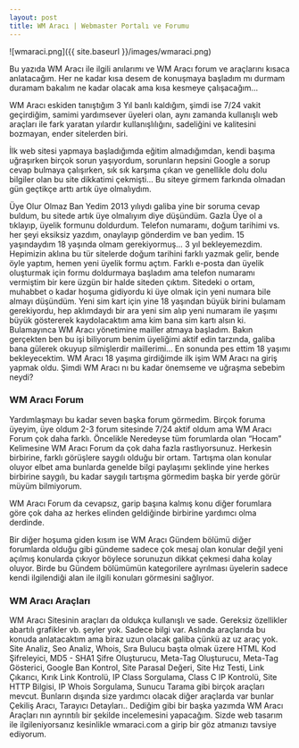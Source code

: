```yaml
---
layout: post
title: WM Aracı | Webmaster Portalı ve Forumu
---
```

![wmaraci.png]({{ site.baseurl }}/images/wmaraci.png)

Bu yazıda WM Aracı ile ilgili anılarımı ve WM Aracı forum ve araçlarını kısaca anlatacağım. Her ne kadar kısa desem de konuşmaya başladım mı durmam duramam bakalım ne kadar olacak ama kısa kesmeye çalışacağım…

WM Aracı eskiden tanıştığım 3 Yıl banlı kaldığım, şimdi ise 7/24 vakit geçirdiğim, samimi yardımsever üyeleri olan, aynı zamanda kullanışlı web araçları ile fark yaratan yılardır kullanışlılığını, sadeliğini ve kalitesini bozmayan, ender sitelerden biri. 

İlk web sitesi yapmaya başladığımda eğitim almadığımdan, kendi başıma uğraşırken birçok sorun yaşıyordum, sorunların hepsini Google a sorup cevap bulmaya çalışırken, sık sık karşıma çıkan ve genellikle dolu dolu bilgiler olan bu site dikkatimi çekmişti…  Bu siteye girmem farkında olmadan gün geçtikçe arttı artık üye olmalıydım.


Üye Olur Olmaz Ban Yedim
2013 yılıydı galiba yine bir soruma cevap buldum, bu sitede artık üye olmalıyım diye düşündüm. Gazla Üye ol a tıklayıp, üyelik formunu doldurdum. Telefon numaramı, doğum tarihimi vs. her şeyi eksiksiz yazdım, onaylayıp gönderdim ve ban yedim. 15 yaşındaydım 18 yaşında olmam gerekiyormuş… 3 yıl bekleyemezdim. Hepimizin aklına bu tür sitelerde doğum tarihini farklı yazmak gelir, bende öyle yaptım, hemen yeni üyelik formu açtım. Farklı e-posta dan üyelik oluşturmak için formu doldurmaya başladım ama telefon numaramı vermiştim bir kere üzgün bir halde siteden çıktım. Sitedeki o ortam,  muhabbet o kadar hoşuma gidiyordu ki üye olmak için yeni numara bile almayı düşündüm. Yeni sim kart için yine 18 yaşından büyük birini bulamam gerekiyordu, hep aklımdaydı bir ara yeni sim alıp yeni numaram ile yaşımı büyük göstererek kaydolacaktım ama kim bana sim kartı alsın ki. Bulamayınca WM Aracı yönetimine mailler atmaya başladım. Bakın gerçekten ben bu işi biliyorum benim üyeliğimi aktif edin tarzında, galiba bana gülerek okuyup silmişlerdir maillerimi… En sonunda pes ettim 18 yaşımı bekleyecektim. WM Aracı 18 yaşıma girdiğimde ilk işim WM Aracı na giriş yapmak oldu. Şimdi WM Aracı nı bu kadar önemseme ve uğraşma sebebim neydi? 

### WM Aracı Forum

Yardımlaşmayı bu kadar seven başka forum görmedim. Birçok foruma üyeyim, üye oldum 2-3 forum sitesinde 7/24 aktif oldum ama WM Aracı Forum çok daha farklı. Öncelikle Neredeyse tüm forumlarda olan “Hocam” Kelimesine WM Aracı Forum da çok daha fazla rastlıyorsunuz. Herkesin birbirine, farklı görüşlere saygılı olduğu bir ortam. Tartışma olan konular oluyor elbet ama bunlarda genelde bilgi paylaşımı şeklinde yine herkes birbirine saygılı, bu kadar saygılı tartışma görmedim başka bir yerde görür müyüm bilmiyorum. 

WM Aracı Forum da cevapsız, garip başına kalmış konu diğer forumlara göre çok daha az herkes elinden geldiğinde birbirine yardımcı olma derdinde.

Bir diğer hoşuma giden kısım ise WM Aracı Gündem bölümü diğer forumlarda olduğu gibi gündeme sadece çok mesaj olan konular değil yeni açılmış konularda çıkıyor böylece sorunuzun dikkat çekmesi daha kolay oluyor. Birde bu Gündem bölümümün kategorilere ayrılması üyelerin sadece kendi ilgilendiği alan ile ilgili konuları görmesini sağlıyor.

### WM Aracı Araçları

WM Aracı Sitesinin araçları da oldukça kullanışlı ve sade. Gereksiz özellikler abartılı grafikler vb. şeyler yok. Sadece bilgi var. Aslında araçlarıda bu konuda anlatacaktım ama biraz uzun olacak galiba çünkü az uz araç yok. Site Analiz, Seo Analiz, Whois, Sıra Bulucu başta olmak üzere HTML Kod Şifreleyici, MD5 - SHA1 Şifre Oluşturucu, Meta-Tag Oluşturucu, Meta-Tag Gösterici, Google Ban Kontrol, Site Parasal Değeri, Site Hız Testi, Link Çıkarıcı, Kırık Link Kontrolü, IP Class Sorgulama, Class C IP Kontrolü, Site HTTP Bilgisi, IP Whois Sorgulama, Sunucu Tarama gibi birçok araçları mevcut.
Bunların dışında size yardımcı olacak diğer araçlarda var bunlar Çekiliş Aracı, Tarayıcı Detayları..
Dediğim gibi bir başka yazımda WM Aracı Araçları nın ayrıntılı bir şekilde incelemesini yapacağım.
Sizde web tasarım ile ilgileniyorsanız kesinlikle wmaraci.com a girip bir göz atmanızı tavsiye ediyorum.
